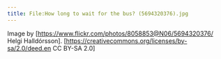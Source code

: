 ```yaml
---
title: File:How long to wait for the bus? (5694320376).jpg
---
```

Image by [https://www.flickr.com/photos/8058853@N06/5694320376/ Helgi Halldórsson]. [https://creativecommons.org/licenses/by-sa/2.0/deed.en CC BY-SA 2.0]